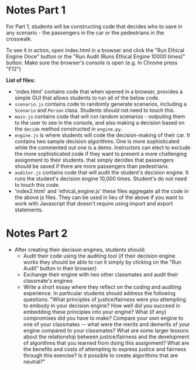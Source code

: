 # Notes Part 1

For Part 1, students will be constructing code that decides who to save in any scenario - the passengers in the car or the pedestrians in the crosswalk.

To see it in action, open index.html in a browser and click the "Run Ethical Engine Once"
button or the "Run Audit (Runs Ethical Engine 10000 times)" button. Make sure the browser's console is open (e.g. In Chrome press "F12")

**List of files:**
- 'index.html'  contains code that when opened in a browser, provides a simple GUI that allows students 
to run all of the below code.
- `scenario.js` contains code to randomly generate scenarios, including a `Scenario` and `Person` class. Students should not need to touch this.
- `main.js` contains code that will run random scenarios - outputing them to the user to see in the console, and also making a decision based on the `decide` method constructed in `engine.py`.
- `engine.js` is where students will code the decision-making of their car. It contains two sample decision algorithms.  One is more sophisticated while the commented out one is a demo.  Instructors
can elect to exclude the more sophisticated code if they want to present a more challenging assignment
to their students.
that simply decides that passengers should be saved if there are more passengers than pedestrians.
- `auditor.js` contains code that will audit the student's decision engine.  It runs the student's
decision engine 10,000 times.  Student's do not need to touch this code.
- 'index2.html' and 'ethical_engine.js' these files aggregate all the code in the above js files.  They can be used in lieu of the above if you want to work with Javascript that doesn't require using
import and export statements.

# Notes Part 2

- After creating their decision engines, students should:
   - Audit their code using the auditing tool (if their decision engine works they should be able to run it simply by clicking on the "Run Audit" button in their browser)
   - Exchange their engine with two other classmates and audit their classmate's engines
   - Write a short essay where they reflect on the coding and auditing experience.  In particular students should address the following questions:  "What principles of justice/fairness were you attempting to embody in your decision engine? How well did you succeed in embedding these principles into your engine?  What (if any) compromises did you have to make?  Compare your own engine to one of your classmates -- what were the merits and demerits of your engine compared to your classmates?  What are some larger lessons about the relationship between justice/fairness and the development of algorithms that you learned from doing this assignment? What are the benefits and costs of attempting to express justice and fairness through this exercise?  Is it possible to create algorithms that are neutral?"
